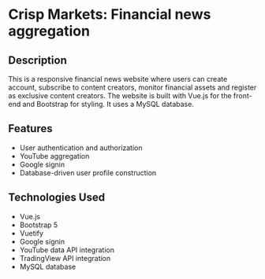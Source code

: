 # Crisp Markets: Financial news aggregation

## Description
This is a responsive financial news website where users can create account, subscribe to content creators, monitor financial assets and register as exclusive content creators. The website is built with Vue.js for the front-end and Bootstrap for styling. It uses a MySQL database.

## Features
- User authentication and authorization
- YouTube aggregation
- Google signin 
- Database-driven user profile construction

## Technologies Used
- Vue.js
- Bootstrap 5
- Vuetify
- Google signin 
- YouTube data API integration
- TradingView API integration
- MySQL database 
